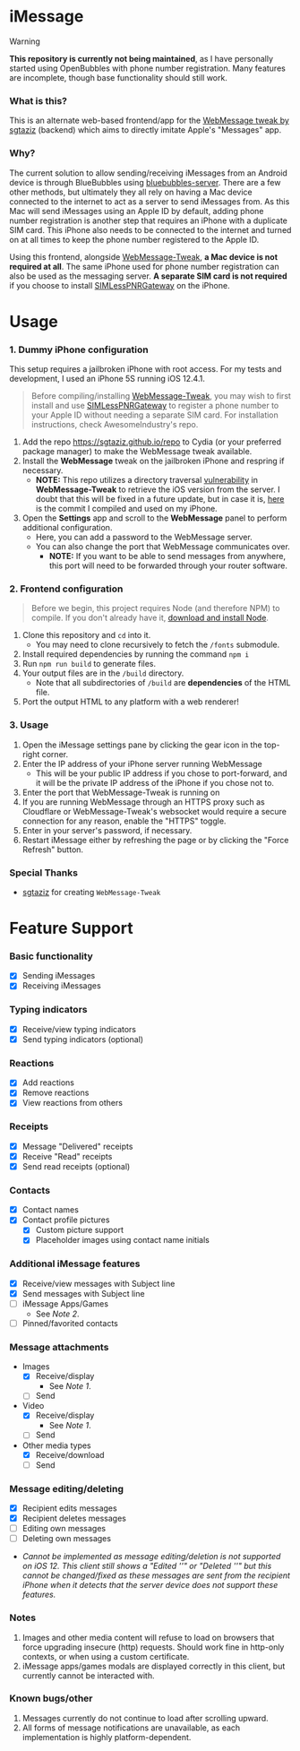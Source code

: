 # iMessage

> [!WARNING]  
> **This repository is currently not being maintained**, as I have personally started using OpenBubbles with phone number registration. Many features are incomplete, though base functionality should still work.

### What is this?
This is an alternate web-based frontend/app for the [WebMessage tweak by sgtaziz](https://github.com/sgtaziz/WebMessage-Tweak) (backend) which aims to directly imitate Apple's "Messages" app.

### Why?
The current solution to allow sending/receiving iMessages from an Android device is through BlueBubbles using [bluebubbles-server](https://github.com/BlueBubblesApp/bluebubbles-server). There are a few other methods, but ultimately they all rely on having a Mac device connected to the internet to act as a server to send iMessages from. As this Mac will send iMessages using an Apple ID by default, adding phone number registration is another step that requires an iPhone with a duplicate SIM card. This iPhone also needs to be connected to the internet and turned on at all times to keep the phone number registered to the Apple ID.

Using this frontend, alongside [WebMessage-Tweak](https://github.com/sgtaziz/WebMessage-Tweak), **a Mac device is not required at all**. The same iPhone used for phone number registration can also be used as the messaging server. **A separate SIM card is not required** if you choose to install [SIMLessPNRGateway](https://github.com/AwesomeIndustry/SIMLessPNRGateway) on the iPhone.

# Usage

### 1. Dummy iPhone configuration

This setup requires a jailbroken iPhone with root access. For my tests and development, I used an iPhone 5S running iOS 12.4.1.

> Before compiling/installing [WebMessage-Tweak](https://github.com/sgtaziz/WebMessage-Tweak), you may wish to first install and use [SIMLessPNRGateway](https://github.com/AwesomeIndustry/SIMLessPNRGateway) to register a phone number to your Apple ID without needing a separate SIM card. For installation instructions, check AwesomeIndustry's repo.

1. Add the repo https://sgtaziz.github.io/repo to Cydia (or your preferred package manager) to make the WebMessage tweak available.
2. Install the **WebMessage** tweak on the jailbroken iPhone and respring if necessary.
    - **NOTE:** This repo utilizes a directory traversal [vulnerability](https://github.com/sgtaziz/WebMessage-Tweak/blob/5a7373e92e4d9d493feef39f2ea51a64c97544a5/WebMessage/WebMessageServer.swift#L470C7-L470C68) in **WebMessage-Tweak** to retrieve the iOS version from the server. I doubt that this will be fixed in a future update, but in case it is, [here](https://github.com/sgtaziz/WebMessage-Tweak/tree/5a7373e92e4d9d493feef39f2ea51a64c97544a5) is the commit I compiled and used on my iPhone.
3. Open the **Settings** app and scroll to the **WebMessage** panel to perform additional configuration.
    - Here, you can add a password to the WebMessage server.
    - You can also change the port that WebMessage communicates over.
      - **NOTE:** If you want to be able to send messages from anywhere, this port will need to be forwarded through your router software.

### 2. Frontend configuration

> Before we begin, this project requires Node (and therefore NPM) to compile. If you don't already have it, [download and install Node](https://nodejs.org/en/download/prebuilt-installer/current).

1. Clone this repository and `cd` into it.
    - You may need to clone recursively to fetch the `/fonts` submodule.
2. Install required dependencies by running the command `npm i`
3. Run `npm run build` to generate files.
4. Your output files are in the `/build` directory.
    - Note that all subdirectories of `/build` are **dependencies** of the HTML file.
5. Port the output HTML to any platform with a web renderer!

### 3. Usage
1. Open the iMessage settings pane by clicking the gear icon in the top-right corner.
2. Enter the IP address of your iPhone server running WebMessage
    - This will be your public IP address if you chose to port-forward, and it will be the private IP address of the iPhone if you chose not to.
3. Enter the port that WebMessage-Tweak is running on
4. If you are running WebMessage through an HTTPS proxy such as Cloudflare or WebMessage-Tweak's websocket would require a secure connection for any reason, enable the "HTTPS" toggle.
5. Enter in your server's password, if necessary.
6. Restart iMessage either by refreshing the page or by clicking the "Force Refresh" button.

### Special Thanks
- [sgtaziz](https://github.com/sgtaziz) for creating `WebMessage-Tweak`

# Feature Support

### Basic functionality
- [x] Sending iMessages
- [x] Receiving iMessages

### Typing indicators
- [x] Receive/view typing indicators
- [x] Send typing indicators (optional)

### Reactions
- [x] Add reactions
- [x] Remove reactions
- [x] View reactions from others

### Receipts
- [x] Message "Delivered" receipts 
- [x] Receive "Read" receipts
- [x] Send read receipts (optional) 

### Contacts
- [x] Contact names
- [x] Contact profile pictures
  - [x] Custom picture support
  - [x] Placeholder images using contact name initials

### Additional iMessage features
- [x] Receive/view messages with Subject line
- [x] Send messages with Subject line
- [ ] iMessage Apps/Games
  - See *Note 2*.
- [ ] Pinned/favorited contacts

### Message attachments
- Images
  - [x] Receive/display
    - See *Note 1*.
  - [ ] Send
- Video
  - [x] Receive/display
    - See *Note 1*.
  - [ ] Send
- Other media types
  - [x] Receive/download
  - [ ] Send
  
### Message editing/deleting
- [x] Recipient edits messages
- [x] Recipient deletes messages
- [ ] Editing own messages
- [ ] Deleting own messages
- *Cannot be implemented as message editing/deletion is not supported on iOS 12. This client still shows a "Edited '<message>'" or "Deleted '<message>'" but this cannot be changed/fixed as these messages are sent from the recipient iPhone when it detects that the server device does not support these features.*

### Notes
1. Images and other media content will refuse to load on browsers that force upgrading insecure (http) requests. Should work fine in http-only contexts, or when using a custom certificate.
2. iMessage apps/games modals are displayed correctly in this client, but currently cannot be interacted with.

### Known bugs/other
1. Messages currently do not continue to load after scrolling upward.
2. All forms of message notifications are unavailable, as each implementation is highly platform-dependent.
